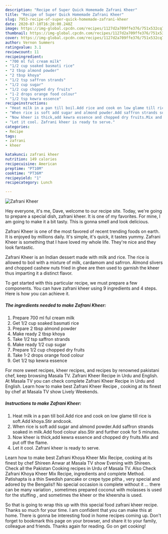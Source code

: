 ```yaml
---
description: "Recipe of Super Quick Homemade Zafrani Kheer"
title: "Recipe of Super Quick Homemade Zafrani Kheer"
slug: 7953-recipe-of-super-quick-homemade-zafrani-kheer
date: 2020-07-10T16:28:00.248Z
image: https://img-global.cpcdn.com/recipes/1127d2a709ffe376/751x532cq70/zafrani-kheer-recipe-main-photo.jpg
thumbnail: https://img-global.cpcdn.com/recipes/1127d2a709ffe376/751x532cq70/zafrani-kheer-recipe-main-photo.jpg
cover: https://img-global.cpcdn.com/recipes/1127d2a709ffe376/751x532cq70/zafrani-kheer-recipe-main-photo.jpg
author: Vernon Summers
ratingvalue: 3.1
reviewcount: 11
recipeingredient:
- "700 ml ful cream milk"
- "1/2 cup soaked basmati rice"
- "2 tbsp almond powder"
- "2 tbsp khoya"
- "1/2 tsp saffron strands"
- "1/2 cup sugar"
- "1/2 cup chopped dry fruits"
- "1-2 drops orange food colour"
- "1/2 tsp kewra essence"
recipeinstructions:
- "Heat milk in a pan till boil.Add rice and cook on low glame till rice is soft.Add khoya.Stir andcook."
- "When rice is soft add sugar and almond powder.Add saffron strands soaked in milk.Add food colour also.Stir and further cook for 5 minutes."
- "Now kheer is thick,add kewra essence and chopped dry fruits.Mix and put off the flame."
- "Let it cool. Zafrani kheer is ready to serve."
categories:
- Recipe
tags:
- zafrani
- kheer

katakunci: zafrani kheer 
nutrition: 149 calories
recipecuisine: American
preptime: "PT10M"
cooktime: "PT36M"
recipeyield: "1"
recipecategory: Lunch

---
```



![Zafrani Kheer](https://img-global.cpcdn.com/recipes/1127d2a709ffe376/751x532cq70/zafrani-kheer-recipe-main-photo.jpg)

Hey everyone, it's me, Dave, welcome to our recipe site. Today, we're going to prepare a special dish, zafrani kheer. It is one of my favorites. For mine, I am going to make it a bit tasty. This is gonna smell and look delicious.

Zafrani Kheer is one of the most favored of recent trending foods on earth. It is enjoyed by millions daily. It's simple, it's quick, it tastes yummy. Zafrani Kheer is something that I have loved my whole life. They're nice and they look fantastic.

Zafrani Kheer is an Indian dessert made with milk and rice. The rice is allowed to boil with a mixture of milk, cardamom and safrron. Almond slivers and chopped cashew nuts fried in ghee are then used to garnish the kheer thus imparting it a distinct flavor.


To get started with this particular recipe, we must prepare a few components. You can have zafrani kheer using 9 ingredients and 4 steps. Here is how you can achieve it.

<!--inarticleads1-->

##### The ingredients needed to make Zafrani Kheer:

1. Prepare 700 ml ful cream milk
1. Get 1/2 cup soaked basmati rice
1. Prepare 2 tbsp almond powder
1. Make ready 2 tbsp khoya
1. Take 1/2 tsp saffron strands
1. Make ready 1/2 cup sugar
1. Prepare 1/2 cup chopped dry fruits
1. Take 1-2 drops orange food colour
1. Get 1/2 tsp kewra essence


For more sweet recipes, kheer recipes, and recipes by renowned pakistani chef, keep browsing Masala TV. Zafrani Kheer Recipe in Urdu and English. At Masala TV you can check complete Zafrani Kheer Recipe in Urdu and English. Learn how to make best Zafrani Kheer Recipe , cooking at its finest by chef at Masala TV show Lively Weekends. 

<!--inarticleads2-->

##### Instructions to make Zafrani Kheer:

1. Heat milk in a pan till boil.Add rice and cook on low glame till rice is soft.Add khoya.Stir andcook.
1. When rice is soft add sugar and almond powder.Add saffron strands soaked in milk.Add food colour also.Stir and further cook for 5 minutes.
1. Now kheer is thick,add kewra essence and chopped dry fruits.Mix and put off the flame.
1. Let it cool. Zafrani kheer is ready to serve.


Learn how to make best Zafrani Khoya Kheer Mix Recipe, cooking at its finest by chef Shireen Anwar at Masala TV show Evening with Shireen. Check all the Pakistan Cooking recipes in Urdu of Masala TV. Also Check Zafrani Khoya Kheer Mix Recipe, ingredients and complete Method. Patishapta is a thin Swedish pancake or crepe type pitha , very special and adored by the Bengalis!! No special occasion is complete without it … there can be many variation , sometimes prepared coconut with molasses is used for the stuffing , and sometimes the kheer or the kheersha is used. 

So that is going to wrap this up with this special food zafrani kheer recipe. Thanks so much for your time. I am confident that you can make this at home. There is gonna be interesting food in home recipes coming up. Don't forget to bookmark this page on your browser, and share it to your family, colleague and friends. Thanks again for reading. Go on get cooking!
